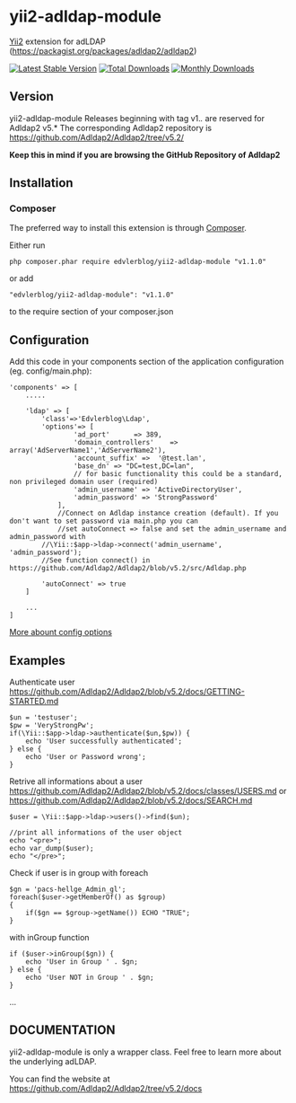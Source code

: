# yii2-adldap-module

[Yii2](http://www.yiiframework.com) extension for adLDAP (https://packagist.org/packages/adldap2/adldap2)

[![Latest Stable Version](https://poser.pugx.org/edvlerblog/yii2-adldap-module/v/stable)](https://packagist.org/packages/edvlerblog/yii2-adldap-module)
[![Total Downloads](https://poser.pugx.org/edvlerblog/yii2-adldap-module/downloads)](https://packagist.org/packages/edvlerblog/yii2-adldap-module)
[![Monthly Downloads](https://poser.pugx.org/edvlerblog/yii2-adldap-module/d/monthly)](https://packagist.org/packages/edvlerblog/yii2-adldap-module)

## Version

yii2-adldap-module Releases beginning with tag v1.*.* are reserved for Adldap2 v5.*
The corresponding Adldap2 repository is https://github.com/Adldap2/Adldap2/tree/v5.2/

**Keep this in mind if you are browsing the GitHub Repository of Adldap2**


## Installation


### Composer

The preferred way to install this extension is through [Composer](http://getcomposer.org/).

Either run

	php composer.phar require edvlerblog/yii2-adldap-module "v1.1.0"

or add

	"edvlerblog/yii2-adldap-module": "v1.1.0"

to the require section of your composer.json


## Configuration

Add this code in your components section of the application configuration (eg. config/main.php):

	'components' => [
		..... 
		
		'ldap' => [
			'class'=>'Edvlerblog\Ldap',
			'options'=> [
					'ad_port'      => 389,
					'domain_controllers'    => array('AdServerName1','AdServerName2'),
					'account_suffix' =>  '@test.lan',
					'base_dn' => "DC=test,DC=lan",
					// for basic functionality this could be a standard, non privileged domain user (required)
					'admin_username' => 'ActiveDirectoryUser',
					'admin_password' => 'StrongPassword'
				],
		        //Connect on Adldap instance creation (default). If you don't want to set password via main.php you can
		        //set autoConnect => false and set the admin_username and admin_password with
			//\Yii::$app->ldap->connect('admin_username', 'admin_password');
			//See function connect() in https://github.com/Adldap2/Adldap2/blob/v5.2/src/Adldap.php
		
			'autoConnect' => true
		]
		
		...
	]
	
[More abount config options](https://github.com/Adldap2/Adldap2/blob/v5.2/docs/CONFIGURATION.md)


## Examples

Authenticate user
https://github.com/Adldap2/Adldap2/blob/v5.2/docs/GETTING-STARTED.md

	$un = 'testuser';
	$pw = 'VeryStrongPw';
	if(\Yii::$app->ldap->authenticate($un,$pw)) {
	    echo 'User successfully authenticated';
	} else {
	    echo 'User or Password wrong';
	}


Retrive all informations about a user
https://github.com/Adldap2/Adldap2/blob/v5.2/docs/classes/USERS.md
or https://github.com/Adldap2/Adldap2/blob/v5.2/docs/SEARCH.md

	$user = \Yii::$app->ldap->users()->find($un);
	
	//print all informations of the user object
	echo "<pre>";
	echo var_dump($user);
	echo "</pre>"; 

Check if user is in group
with foreach

	$gn = 'pacs-hellge_Admin_gl';
	foreach($user->getMemberOf() as $group)
	{
	    if($gn == $group->getName()) ECHO "TRUE";
	}

with inGroup function

	if ($user->inGroup($gn)) {
	    echo 'User in Group ' . $gn;
	} else {
	    echo 'User NOT in Group ' . $gn;
	}

...

## DOCUMENTATION
yii2-adldap-module is only a wrapper class. Feel free to learn more about the underlying adLDAP.

You can find the website at https://github.com/Adldap2/Adldap2/tree/v5.2/docs
